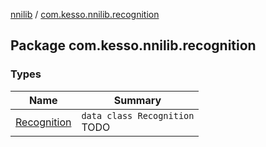 [nnilib](../index.md) / [com.kesso.nnilib.recognition](./index.md)

## Package com.kesso.nnilib.recognition

### Types

| Name | Summary |
|---|---|
| [Recognition](-recognition/index.md) | `data class Recognition`<br>TODO |
